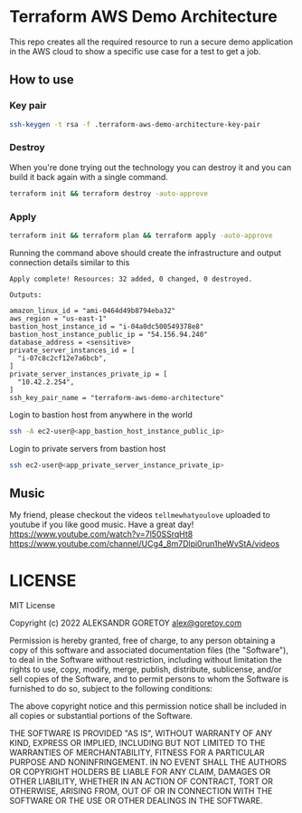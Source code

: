 # Terraform AWS Demo Architecture

This repo creates all the required resource to run a secure demo application in the AWS cloud to show a specific use case for a test to get a job.

## How to use

### Key pair
```sh
ssh-keygen -t rsa -f .terraform-aws-demo-architecture-key-pair
```

### Destroy

When you're done trying out the technology you can destroy it and you can build it back again with a single command.

```sh
terraform init && terraform destroy -auto-approve
```

### Apply

```sh
terraform init && terraform plan && terraform apply -auto-approve
```

Running the command above should create the infrastructure and output connection details similar to this

```
Apply complete! Resources: 32 added, 0 changed, 0 destroyed.

Outputs:

amazon_linux_id = "ami-0464d49b8794eba32"
aws_region = "us-east-1"
bastion_host_instance_id = "i-04a0dc500549378e8"
bastion_host_instance_public_ip = "54.156.94.240"
database_address = <sensitive>
private_server_instances_id = [
  "i-07c8c2cf12e7a6bcb",
]
private_server_instances_private_ip = [
  "10.42.2.254",
]
ssh_key_pair_name = "terraform-aws-demo-architecture"
```

Login to bastion host from anywhere in the world

```sh
ssh -A ec2-user@<app_bastion_host_instance_public_ip>
```

Login to private servers from bastion host

```sh
ssh ec2-user@<app_private_server_instance_private_ip>
```

## Music

My friend, please checkout the videos `tellmewhatyoulove` uploaded to youtube if you like good music. Have a great day!
https://www.youtube.com/watch?v=7l50SSrqHt8
https://www.youtube.com/channel/UCg4_8m7Dlpi0run1heWvStA/videos

# LICENSE

MIT License

Copyright (c) 2022 ALEKSANDR GORETOY alex@goretoy.com

Permission is hereby granted, free of charge, to any person obtaining a copy
of this software and associated documentation files (the "Software"), to deal
in the Software without restriction, including without limitation the rights
to use, copy, modify, merge, publish, distribute, sublicense, and/or sell
copies of the Software, and to permit persons to whom the Software is
furnished to do so, subject to the following conditions:

The above copyright notice and this permission notice shall be included in all
copies or substantial portions of the Software.

THE SOFTWARE IS PROVIDED "AS IS", WITHOUT WARRANTY OF ANY KIND, EXPRESS OR
IMPLIED, INCLUDING BUT NOT LIMITED TO THE WARRANTIES OF MERCHANTABILITY,
FITNESS FOR A PARTICULAR PURPOSE AND NONINFRINGEMENT. IN NO EVENT SHALL THE
AUTHORS OR COPYRIGHT HOLDERS BE LIABLE FOR ANY CLAIM, DAMAGES OR OTHER
LIABILITY, WHETHER IN AN ACTION OF CONTRACT, TORT OR OTHERWISE, ARISING FROM,
OUT OF OR IN CONNECTION WITH THE SOFTWARE OR THE USE OR OTHER DEALINGS IN THE
SOFTWARE.
